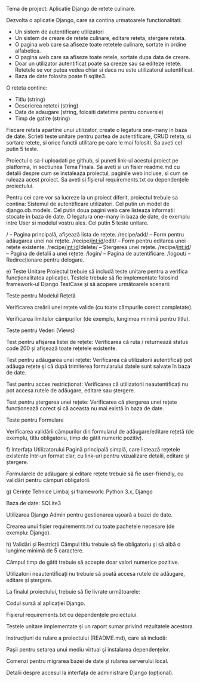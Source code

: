 Tema de project: Aplicatie Django de retete culinare.

Dezvolta o aplicatie Django, care sa contina urmatoarele functionalitati:
- Un sistem de autentificare utilizatori
- Un sistem de creare de retete culinare, editare reteta, stergere reteta.
- O pagina web care sa afiseze toate retetele culinare, sortate in ordine alfabetica.
- O pagina web care sa afiseze toate retele, sortate dupa data de creare.
- Doar un utilizator autentificat poate sa creeze sau sa editeze retete. Retetele se vor putea vedea chiar si daca nu este utilizatorul autentificat.
- Baza de date folosita poate fi sqlite3.

O reteta contine:
- Titlu (string)
- Descrierea retetei (string)
- Data de adaugare (string, folositi datetime pentru conversie)
- Timp de gatire (string)

Fiecare reteta apartine unui utilizator, create o legatura one-many in baza de date.
Scrieti teste unitare pentru partea de autentificare, CRUD reteta, si sortare retete, si orice functii utilitare pe care le mai folositi. Sa aveti cel putin 5 teste.

Proiectul o sa-l uploadati pe github, si puneti link-ul acestui proiect pe platforma, in sectiunea Tema Finala.
Sa aveti si un fisier readme.md cu detalii despre cum se instaleaza proiectul, paginile web incluse, si cum se ruleaza acest proiect.
Sa aveti si fișierul requirements.txt cu dependențele proiectului.

Pentru cei care vor sa lucreze la un proiect diferit, proiectul trebuie sa contina:
Sistemul de autentificare utilizatori.
Cel putin un model de django.db.models.
Cel putin doua pagini web care listeaza informatii stocate in baza de date.
O legatura one-many in baza de date, de exemplu intre User si modelul vostru ales.
Cel putin 5 teste unitare.


/ – Pagina principală, afișează lista de rețete.
/recipe/add/ – Form pentru adăugarea unei noi rețete.
/recipe/<int:id>/edit/ – Form pentru editarea unei rețete existente.
/recipe/<int:id>/delete/ – Ștergerea unei rețete.
/recipe/<int:id>/ – Pagina de detalii a unei rețete.
/login/ – Pagina de autentificare.
/logout/ – Redirecționare pentru delogare.




















e) Teste Unitare
Proiectul trebuie să includă teste unitare pentru a verifica funcționalitatea aplicației. Testele trebuie să fie implementate folosind framework-ul Django TestCase și să acopere următoarele scenarii:

Teste pentru Modelul Rețetă

Verificarea creării unei rețete valide (cu toate câmpurile corect completate).

Verificarea limitelor câmpurilor (de exemplu, lungimea minimă pentru titlu).

Teste pentru Vederi (Views)

Test pentru afișarea listei de rețete: Verificarea că ruta / returnează status code 200 și afișează toate rețetele existente.

Test pentru adăugarea unei rețete: Verificarea că utilizatorii autentificați pot adăuga rețete și că după trimiterea formularului datele sunt salvate în baza de date.

Test pentru acces restricționat: Verificarea că utilizatorii neautentificați nu pot accesa rutele de adăugare, editare sau ștergere.

Test pentru ștergerea unei rețete: Verificarea că ștergerea unei rețete funcționează corect și că aceasta nu mai există în baza de date.

Teste pentru Formulare

Verificarea validării câmpurilor din formularul de adăugare/editare rețetă (de exemplu, titlu obligatoriu, timp de gătit numeric pozitiv).

f) Interfața Utilizatorului
Pagină principală simplă, care listează rețetele existente într-un format clar, cu link-uri pentru vizualizare detalii, editare și ștergere.

Formularele de adăugare și editare rețete trebuie să fie user-friendly, cu validări pentru câmpuri obligatorii.

g) Cerințe Tehnice
Limbaj și framework: Python 3.x, Django

Baza de date: SQLite3

Utilizarea Django Admin pentru gestionarea ușoară a bazei de date.

Crearea unui fișier requirements.txt cu toate pachetele necesare (de exemplu: Django).

h) Validări și Restricții
Câmpul titlu trebuie să fie obligatoriu și să aibă o lungime minimă de 5 caractere.

Câmpul timp de gătit trebuie să accepte doar valori numerice pozitive.

Utilizatorii neautentificați nu trebuie să poată accesa rutele de adăugare, editare și ștergere.


La finalul proiectului, trebuie să fie livrate următoarele:

Codul sursă al aplicației Django.

Fișierul requirements.txt cu dependențele proiectului.

Testele unitare implementate și un raport sumar privind rezultatele acestora.

Instrucțiuni de rulare a proiectului (README.md), care să includă:

Pașii pentru setarea unui mediu virtual și instalarea dependențelor.

Comenzi pentru migrarea bazei de date și rularea serverului local.

Detalii despre accesul la interfața de administrare Django (opțional).
